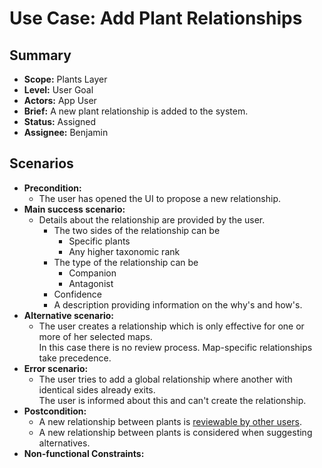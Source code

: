 # Use Case: Add Plant Relationships

## Summary

- **Scope:** Plants Layer
- **Level:** User Goal
- **Actors:** App User
- **Brief:** A new plant relationship is added to the system.
- **Status:** Assigned
- **Assignee:** Benjamin

## Scenarios

- **Precondition:**
  - The user has opened the UI to propose a new relationship.
- **Main success scenario:**
  - Details about the relationship are provided by the user.
     - The two sides of the relationship can be
       - Specific plants
       - Any higher taxonomic rank
     - The type of the relationship can be
       - Companion
       - Antagonist
     - Confidence
     - A description providing information on the why's and how's.
- **Alternative scenario:**
  - The user creates a relationship which is only effective for one or more of her selected maps.  
    In this case there is no review process.
    Map-specific relationships take precedence.
- **Error scenario:**
  - The user tries to add a global relationship where another with identical sides already exits.  
    The user is informed about this and can't create the relationship.
- **Postcondition:**
  - A new relationship between plants is [reviewable by other users](review_relationship.md).
  - A new relationship between plants is considered when suggesting alternatives.
- **Non-functional Constraints:**
